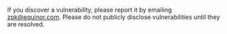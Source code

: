 If you discover a vulnerability, please report it by emailing zpk@equinor.com. 
Please do not publicly disclose vulnerabilities until they are resolved.
